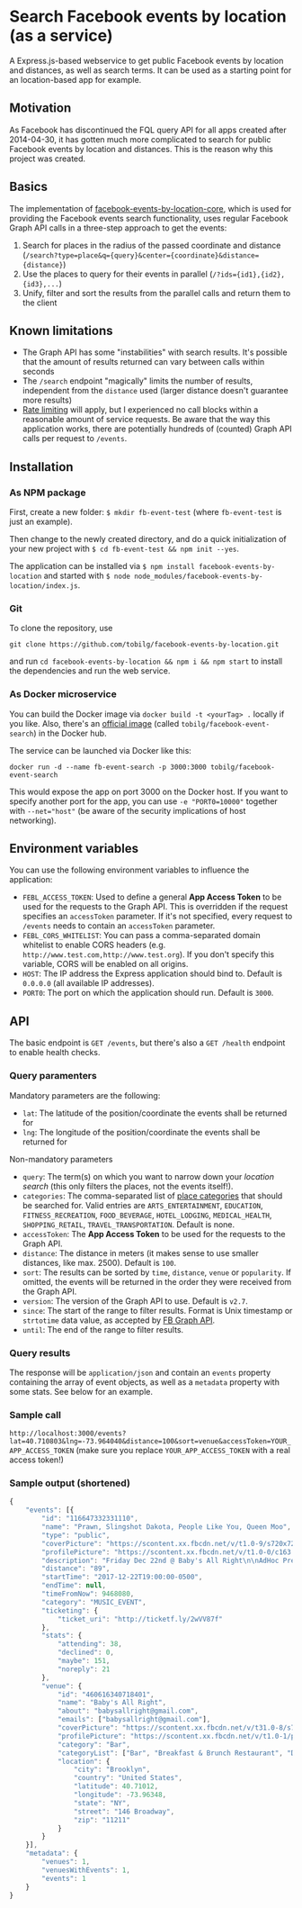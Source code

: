 # Search Facebook events by location (as a service)
A Express.js-based webservice to get public Facebook events by location and distances, as well as search terms. It can be used as a starting point for an location-based app for example. 

## Motivation
As Facebook has discontinued the FQL query API for all apps created after 2014-04-30, it has gotten much more complicated to search for public Facebook events by location and distances. This is the reason why this project was created.

## Basics
The implementation of [facebook-events-by-location-core](https://github.com/tobilg/facebook-events-by-location-core), which is used for providing the Facebook events search functionality, uses regular Facebook Graph API calls in a three-step approach to get the events: 

1. Search for places in the radius of the passed coordinate and distance (`/search?type=place&q={query}&center={coordinate}&distance={distance}`)
2. Use the places to query for their events in parallel (`/?ids={id1},{id2},{id3},...`)
3. Unify, filter and sort the results from the parallel calls and return them to the client

## Known limitations

* The Graph API has some "instabilities" with search results. It's possible that the amount of results returned can vary between calls within seconds
* The `/search` endpoint "magically" limits the number of results, independent from the `distance` used (larger distance doesn't guarantee more results)
* [Rate limiting](https://developers.facebook.com/docs/graph-api/advanced/rate-limiting) will apply, but I experienced no call blocks within a reasonable amount of service requests. Be aware that the way this application works, there are potentially hundreds of (counted) Graph API calls per request to `/events`.

## Installation

### As NPM package

First, create a new folder: `$ mkdir fb-event-test` (where `fb-event-test` is just an example). 

Then change to the newly created directory, and do a quick initialization of your new project with `$ cd fb-event-test && npm init --yes`. 

The application can be installed via `$ npm install facebook-events-by-location` and started with `$ node node_modules/facebook-events-by-location/index.js`.

### Git
To clone the repository, use

`git clone https://github.com/tobilg/facebook-events-by-location.git`

and run `cd facebook-events-by-location && npm i && npm start` to install the dependencies and run the web service.

### As Docker microservice
You can build the Docker image via `docker build -t <yourTag> .` locally if you like. Also, there's an [official image](https://hub.docker.com/r/tobilg/facebook-event-search/) (called `tobilg/facebook-event-search`) in the Docker hub.
 
The service can be launched via Docker like this:

`docker run -d --name fb-event-search -p 3000:3000 tobilg/facebook-event-search`

This would expose the app on port 3000 on the Docker host. If you want to specify another port for the app, you can use `-e "PORT0=10000"` together with `--net="host"` (be aware of the security implications of host networking). 

## Environment variables
You can use the following environment variables to influence the application:

* `FEBL_ACCESS_TOKEN`: Used to define a general **App Access Token** to be used for the requests to the Graph API. This is overridden if the request specifies an `accessToken` parameter. If it's not specified, every request to `/events` needs to contain an `accessToken` parameter.
* `FEBL_CORS_WHITELIST`: You can pass a comma-separated domain whitelist to enable CORS headers (e.g. `http://www.test.com,http://www.test.org`). If you don't specify this variable, CORS will be enabled on all origins.
* `HOST`: The IP address the Express application should bind to. Default is `0.0.0.0` (all available IP addresses).
* `PORT0`: The port on which the application should run. Default is `3000`.

## API
The basic endpoint is `GET /events`, but there's also a `GET /health` endpoint to enable health checks.

### Query paramenters

Mandatory parameters are the following:

* `lat`: The latitude of the position/coordinate the events shall be returned for
* `lng`: The longitude of the position/coordinate the events shall be returned for

Non-mandatory parameters

* `query`: The term(s) on which you want to narrow down your *location search* (this only filters the places, not the events itself!).
* `categories`: The comma-separated list of [place categories](https://developers.facebook.com/docs/places/web/search#categories) that should be searched for. Valid entries are `ARTS_ENTERTAINMENT`, `EDUCATION`, `FITNESS_RECREATION`, `FOOD_BEVERAGE`, `HOTEL_LODGING`, `MEDICAL_HEALTH`, `SHOPPING_RETAIL`, `TRAVEL_TRANSPORTATION`. Default is none.  
* `accessToken`: The **App Access Token** to be used for the requests to the Graph API.
* `distance`: The distance in meters (it makes sense to use smaller distances, like max. 2500). Default is `100`.
* `sort`: The results can be sorted by `time`, `distance`, `venue` or `popularity`. If omitted, the events will be returned in the order they were received from the Graph API.
* `version`: The version of the Graph API to use. Default is `v2.7`.
* `since`: The start of the range to filter results. Format is Unix timestamp or `strtotime` data value, as accepted by [FB Graph API](https://developers.facebook.com/docs/graph-api/using-graph-api#time).
* `until`: The end of the range to filter results.

### Query results
The response will be `application/json` and contain an `events` property containing the array of event objects, as well as a `metadata` property with some stats. See below for an example.

### Sample call

`http://localhost:3000/events?lat=40.710803&lng=-73.964040&distance=100&sort=venue&accessToken=YOUR_APP_ACCESS_TOKEN` (make sure you replace `YOUR_APP_ACCESS_TOKEN` with a real access token!)

### Sample output (shortened)

```javascript
{
	"events": [{
		"id": "116647332331110",
		"name": "Prawn, Slingshot Dakota, People Like You, Queen Moo",
		"type": "public",
		"coverPicture": "https://scontent.xx.fbcdn.net/v/t1.0-9/s720x720/21192424_1427554070660580_9176354166665292778_n.jpg?oh=ec701dee3019485d44779c978c2af3d2&oe=5A5EB0B5",
		"profilePicture": "https://scontent.xx.fbcdn.net/v/t1.0-0/c163.0.200.200/p200x200/21192424_1427554070660580_9176354166665292778_n.jpg?oh=547d3ff8933c6987bcad8530558ca909&oe=5A2318A9",
		"description": "Friday Dec 22nd @ Baby's All Right\n\nAdHoc Presents\n\nPrawn\nSlingshot Dakota\nPeople Like You\nQueen Moo\n\nTix, on-sale Wed 8/30 at 10am: http://ticketf.ly/2vwM2tV\n\n| Baby's All Right |\n146 Broadway @ Bedford Ave | Williamsburg, Brooklyn \nJMZ-Marcy, L-Bedford, G-Broadway | 7pm | $12+ | 18+\n\nSign up for the mailing list http://tinyurl.com/adhocfmlist\nSubscribe to our events http://facebook.com/adhocfm/events\n\nUpcoming AdHoc Shows\n\n08/28 Sound of Ceres (Residency), Kate Brehm - The Poof - Visual Performance, Foxes in Fiction\n09/01 Twerps, Free Time, Lionlimb\n09/02 White Hills, Spaceface, New Myths\n09/02 Crumb, Combo Chimbita, MIKE\n09/02 CRi, Rei Brown\n09/05 Dinner, Obliques, Nicholas Nicholas\n09/06 Laetitia Sadier Source Ensemble, Nicholas Krgovich, Astrobal\n09/06 Cende, Poppies, Anna McClellan, Spirit Was\n09/07 Remo Drive, McCafferty, Small Circle\n09/07 Rachel Baiman\n09/07 The Amazing Acro-Cats\n09/08 Four Year Strong, Seaway, Like Pacific, Grayscale, Life Lessons\n09/08 The Smith Street Band, Astronautalis\n09/08 Starcrawler, Honduras, Easy\n09/08 Dent May, Gemma\n09/08 Sextile, Surfbort, Black Beach\n09/08 Moon King, Dougie Poole, House of Feelings (live)\n09/08 The Amazing Acro-Cats\n09/09 The Amazing Acro-Cats\n09/09 The Amazing Acro-Cats\n09/09 Cones, Cassandra Jenkins, Dark Tea\n09/09 Four Year Strong, Seaway, Like Pacific, Grayscale, Life Lessons\n09/09 Chris Cohen, Cut Worms, Olden Yolk\n09/09 OctFest (Guided by Voices, Charles Bradley, Kilo Kish, Okkervil River)\n09/10 The Amazing Acro-Cats\n09/10 The Amazing Acro-Cats\n09/11 Mount Eerie\n09/12 Mount Eerie, Loren Connors\n09/12 Beverly, EZTV, Rips\n09/12 NOTS, Honey, Brandy\n09/12 Half Waif, Squad Car, Abandon, Coolin'\n09/13 Night Shop, Jaye Bartell\n09/13 Dear Nora, gobbinjr, Nicholas Krgovich\n09/13 Protomartyr, Pill, Bodega\n09/14 Sitcom, Jennifer Vanilla, Field Medic, DÆVA\n09/14 Blood Cultures, White Cliffs, Gus Dapperton\n09/15 Teen Commandments, Brothertiger\n09/15 Varsity, Hypoluxo, Thanks for Coming, Human People\n09/15 Throwing Snow, BAILE\n09/16 Steve Gunn, Julie Byrne, Myriam Gendron\n09/17 Ancient Ocean, Dave Harrington, Colin L, Adam Downey (DJ)\n09/19 GOLD DIME, Crown Larks, GDFX, Baby Birds Don't Drink Milk\n09/19 Madeline Kenney, Tall Friend, Trees Take Ease\n09/21 Cold Beat, War Bubble, Liberation\n09/22 Human Heat, Norwegian Arms\n09/22 Aerial East, Lola Kirke\n09/23 Love Theme, Bernardino Femminielli\n09/23 Hovvdy, Told Slant, Yohuna\n09/23 Drab Majesty, Kontravoid, Bernard Herman\n09/23 Cayetana, Hemming\n09/23 Flesh World, Home Blitz\n09/23 Xiu Xiu, Noveller, Re-TROS\n09/24 Painted Zeros, Slow Mass, Stove (solo), Bethlehem Steel\n09/27 Lina Tullgren (Release Show), Dougie Poole, Luxardo\n09/27 VNV Nation, iVardensphere – Sold Out\n09/27 Ian Chang (Record Release), Rahm, Nina Moffitt\n09/28 Container, Paleda, Young Male (DJ), Motiv-A, VIA APP (DJ)\n09/29 Princess Nokia\n09/29 Stolen Jars, Zula, Diners, Real Life Buildings\n09/29 Candi Pop\n10/02 Illegal Civ Cinema Tour Featuring: Denzel Curry & Show Me The Body, Show Me The Body\n10/05 The Babe Rainbow\n10/06 Paperhaus, Haybaby, Turnip King, Sic Tic\n10/06 Mirah, Jherek Bischoff\n10/06 LVL UP, Yowler, Slight\n10/06 Twinsmith\n10/06 The Golden Filter\n10/07 Frankie Cosmos, Ian Sweet, Nice Try\n10/07 The Proper Ornaments, Shadow Band, Kyle Forester\n10/07 Vetiver, Johnny Irion\n10/07 Deerhoof, Lily On Horn Horse\n10/07 LVL UP, Long Beard, Yucky Duster\n10/08 The Wonder Years, Laura Stevenson - Matinee Show\n10/08 The Wonder Years, Laura Stevenson, The Obsessives, Jetty Bones\n10/09 Naomi Punk, Shimmer, Lea Bertucci\n10/11 Sun Seeker\n10/12 Lust For Youth, Secret Boyfriend, Cienfuegos\n10/12 Adi Newton, James Place, Embryoroom\n10/13 Wolves In The Throne Room, Pillorian\n10/13 Skylar Spence, Jonah Baseball\n10/13 DJ Earl, Slick Shoota, Suzi Analogue, Mel G\n10/14 William Patrick Corgan\n10/15 William Patrick Corgan\n10/15 The Courtneys, Versing\n10/17 Dead Rider, Eaters, Christina Schneider's Genius Grant\n10/18 Grails\n10/19 Vita and The Woolf, Queen Of Jeans\n10/20 Alex Calder, Jay Weingarten, Sam Leidig\n10/20 Melkbelly, Anni Rossi, Maneka, Blue Smiley\n10/21 Scharpling & Wurster’s ‘Rock, Rot & Rule’ 20th Anniversary Extravaganza\n10/21 Sheer Mag\n10/23 Insane Clown Posse\n10/25 PUJOL\n10/26 Mild High Club, Anemone, Olden Yolk\n10/26 Walter TV\n10/26 Dälek, Street Sects, Vaureen\n10/27 Microwave, Big Jesus, Blis.\n10/27 Florist, Emily Yacina, Lizard Kisses\n10/27 Trevor Sensor\n10/27 Boy Harsher (Record Release), FlucT, Odonis Odonis\n10/28 Peelander-Z\n11/02 The Hotelier, Oso Oso, Alex Napping\n11/03 L.A. Witch\n11/03 AJJ, The Sidekicks\n11/03 J.Views, Ateller\n11/04 Ought\n11/04 Elysia Crampton, Earthly\n11/06 Cattle Decapitation, Revocation, Full of Hell, Artificial Brain\n11/09 Have Mercy, Boston Manor, Can't Swim, A Will Away\n11/11 Wax Tailor, Dirty Art Club\n11/11 A. Savage (Parquet Courts), Jack Cooper (Ultimate Painting)\n11/12 Listener, Levi The Poet, Comrades, Everett\n11/13 Omni\n11/16 Haux w/ Strings\n11/17 Downtown Boys, Olivia Neutron-John\n11/24 mewithoutYou, Pianos Become The Teeth, Slow Mass\n11/28 Lido Beach\n11/30 Emily Haines & The Soft Skeleton\n12/01 Neil Hilborn\n12/06 Pinegrove, Saintseneca, Adult Mom – Sold Out\n12/07 Pinegrove, Saintseneca, Adult Mom – Sold Out\n12/08 Gabriel Garzón-Montano",
		"distance": "89",
		"startTime": "2017-12-22T19:00:00-0500",
		"endTime": null,
		"timeFromNow": 9468080,
		"category": "MUSIC_EVENT",
		"ticketing": {
			"ticket_uri": "http://ticketf.ly/2wVV87f"
		},
		"stats": {
			"attending": 38,
			"declined": 0,
			"maybe": 151,
			"noreply": 21
		},
		"venue": {
			"id": "460616340718401",
			"name": "Baby's All Right",
			"about": "babysallright@gmail.com",
			"emails": ["babysallright@gmail.com"],
			"coverPicture": "https://scontent.xx.fbcdn.net/v/t31.0-8/s720x720/20507438_1418517768261582_7945740169309872258_o.jpg?oh=cee452a92068d3011c319c9d1bef63d0&oe=5A501178",
			"profilePicture": "https://scontent.xx.fbcdn.net/v/t1.0-1/p200x200/1480734_642185745894792_5820988503650852577_n.png?oh=115d8c043d25e71635906461044539b5&oe=5A22992D",
			"category": "Bar",
			"categoryList": ["Bar", "Breakfast & Brunch Restaurant", "Dance & Night Club"],
			"location": {
				"city": "Brooklyn",
				"country": "United States",
				"latitude": 40.71012,
				"longitude": -73.96348,
				"state": "NY",
				"street": "146 Broadway",
				"zip": "11211"
			}
		}
	}],
	"metadata": {
		"venues": 1,
		"venuesWithEvents": 1,
		"events": 1
	}
}
```
